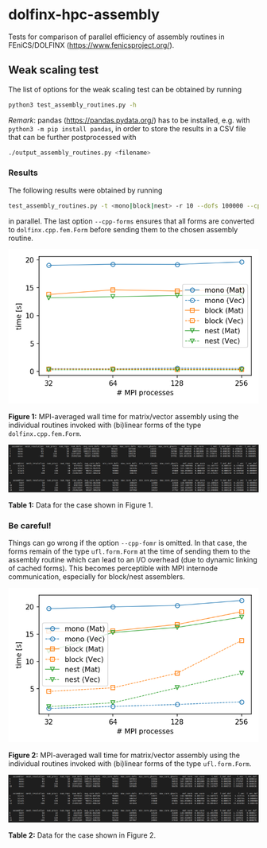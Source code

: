 # dolfinx-hpc-assembly

Tests for comparison of parallel efficiency of assembly routines in
FEniCS/DOLFINX (<https://www.fenicsproject.org/>).

## Weak scaling test

The list of options for the weak scaling test can be obtained by running
```bash
python3 test_assembly_routines.py -h
```

*Remark*: pandas (<https://pandas.pydata.org/>) has to be installed, e.g. with
`python3 -m pip install pandas`, in order to store the results in a CSV file that can be further
postprocessed with
```bash
./output_assembly_routines.py <filename>
```

### Results

The following results were obtained by running
```bash
test_assembly_routines.py -t <mono|block|nest> -r 10 --dofs 100000 --cpp-forms
```
in parallel. The last option `--cpp-forms` ensures that all forms are converted to
`dolfinx.cpp.fem.Form` before sending them to the chosen assembly routine.

![Figure 1](results_HPC-cpp-forms.png)

**Figure 1:** MPI-averaged wall time for matrix/vector assembly using the individual routines
invoked with (bi)linear forms of the type `dolfinx.cpp.fem.Form`.

![Table 2](table_HPC-cpp-forms.png)

**Table 1:** Data for the case shown in Figure 1.

### Be careful!

Things can go wrong if the option `--cpp-fomr` is omitted. In that case, the forms remain
of the type `ufl.form.Form` at the time of sending them to the assembly routine which can lead to
an I/O overhead (due to dynamic linking of cached forms). This becomes perceptible with MPI
internode communication, especially for block/nest assemblers.

![Figure 2](results_HPC-ufl-forms.png)

**Figure 2:** MPI-averaged wall time for matrix/vector assembly using the individual routines
invoked with (bi)linear forms of the type `ufl.form.Form`.

![Table 2](table_HPC-ufl-forms.png)

**Table 2:** Data for the case shown in Figure 2.
